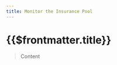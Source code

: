 ```yaml
---
title: Monitor the Insurance Pool
---
```


# {{$frontmatter.title}}

<TocHeader />
<TOC class="table-of-contents" :include-level="[2,3]" />

> Content
> 
